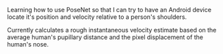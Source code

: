 Learning how to use PoseNet so that I can try to have an Android device locate it's position and velocity relative to a person's shoulders.

Currently calculates a rough instantaneous velocity estimate based on the average human's pupillary distance and the pixel displacement of the human's nose.
